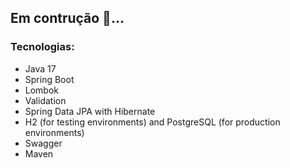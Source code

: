 ## Em contrução 🚧...
 
### Tecnologias:

- Java 17
- Spring Boot
- Lombok
- Validation
- Spring Data JPA with Hibernate
- H2 (for testing environments) and PostgreSQL (for production environments)
- Swagger
- Maven
